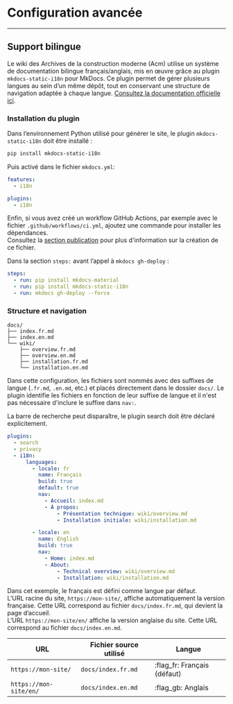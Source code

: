 # Configuration avancée

---

## Support bilingue

Le wiki des Archives de la construction moderne (Acm) utilise un système de documentation bilingue français/anglais, mis en œuvre grâce au plugin `mkdocs-static-i18n` pour MkDocs. Ce plugin permet de gérer plusieurs langues au sein d’un même dépôt, tout en conservant une structure de navigation adaptée à chaque langue. [Consultez la documentation officielle ici](https://ultrabug.github.io/mkdocs-static-i18n/getting-started/quick-start/).

### Installation du plugin

Dans l’environnement Python utilisé pour générer le site, le plugin `mkdocs-static-i18n` doit être installé :

```bash
pip install mkdocs-static-i18n
```

Puis activé dans le fichier `mkdocs.yml`:

```yaml
features:
  - i18n

plugins:
  - i18n
```

Enfin, si vous avez créé un workflow GitHub Actions, par exemple avec le fichier `.github/workflows/ci.yml`, ajoutez une commande pour installer les dépendances.  
Consultez la [section publication](../publish/#fichier-de-configuration-pour-github-actions) pour plus d'information sur la création de ce fichier.

Dans la section `steps:` avant l’appel à `mkdocs gh-deploy` :

```yaml title="ci.yml" hl_lines="3"
steps:
  - run: pip install mkdocs-material
  - run: pip install mkdocs-static-i18n
  - run: mkdocs gh-deploy --force
```

### Structure et navigation

```psql
docs/
├── index.fr.md
├── index.en.md
└── wiki/
    ├── overview.fr.md
    ├── overview.en.md
    ├── installation.fr.md
    └── installation.en.md
```

Dans cette configuration, les fichiers sont nommés avec des suffixes de langue (`.fr.md`, `.en.md`, etc.) et placés directement dans le dossier `docs/`. Le plugin identifie les fichiers en fonction de leur suffixe de langue et il n'est pas nécessaire d'inclure le suffixe dans `nav:`.

La barre de recherche peut disparaître, le plugin search doit être déclaré explicitement.

```yaml
plugins:
  - search
  - privacy
  - i18n:
      languages:
        - locale: fr
          name: Français
          build: true
          default: true
          nav:
            - Accueil: index.md
            - À propos:
                - Présentation technique: wiki/overview.md
                - Installation initiale: wiki/installation.md

        - locale: en
          name: English
          build: true
          nav:
            - Home: index.md
            - About:
                - Technical overview: wiki/overview.md
                - Installation: wiki/installation.md
```

Dans cet exemple, le français est défini comme langue par défaut.  
L’URL racine du site, `https://mon-site/`, affiche automatiquement la version française.
Cette URL correspond au fichier `docs/index.fr.md`, qui devient la page d’accueil.  
L’URL `https://mon-site/en/` affiche la version anglaise du site.
Cette URL correspond au fichier `docs/index.en.md`.

| URL                    | Fichier source utilisé | Langue                      |
| ---------------------- | ---------------------- | --------------------------- |
| `https://mon-site/`    | `docs/index.fr.md`     | :flag_fr: Français (défaut) |
| `https://mon-site/en/` | `docs/index.en.md`     | :flag_gb: Anglais           |
